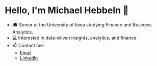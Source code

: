 # Hello, I'm Michael Hebbeln 👋
- 🎓 Senior at the University of Iowa studying Finance and Business Analytics.
- 💻 Interested in data-driven insights, analytics, and finance.
- 📫 Contact me:
  - [Email](mailto:michaelhebbeln@gmail.com)
  - [LinkedIn](https://www.linkedin.com/in/michael-hebbeln-174609233)

